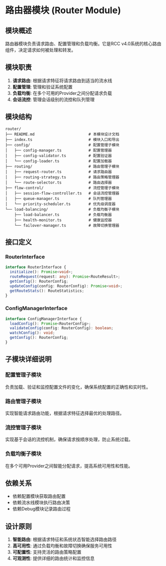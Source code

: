 # 路由器模块 (Router Module)

## 模块概述

路由器模块负责请求路由、配置管理和负载均衡。它是RCC v4.0系统的核心路由组件，决定请求如何被处理和转发。

## 模块职责

1. **请求路由**: 根据请求特征将请求路由到适当的流水线
2. **配置管理**: 管理和验证系统配置
3. **负载均衡**: 在多个可用的Provider之间分配请求负载
4. **会话流控**: 管理会话级别的流控和队列管理

## 模块结构

```
router/
├── README.md                        # 本模块设计文档
├── index.ts                         # 模块入口和导出
├── config/                          # 配置管理子模块
│   ├── config-manager.ts            # 配置管理器
│   ├── config-validator.ts          # 配置验证器
│   └── config-loader.ts             # 配置加载器
├── routing/                         # 路由管理子模块
│   ├── request-router.ts            # 请求路由器
│   ├── routing-strategy.ts          # 路由策略管理器
│   └── route-selector.ts            # 路由选择器
├── flow-control/                    # 流控管理子模块
│   ├── session-flow-controller.ts   # 会话流控管理器
│   ├── queue-manager.ts             # 队列管理器
│   └── priority-scheduler.ts        # 优先级调度器
└── load-balancing/                  # 负载均衡子模块
    ├── load-balancer.ts             # 负载均衡器
    ├── health-monitor.ts            # 健康监控器
    └── failover-manager.ts          # 故障切换管理器
```

## 接口定义

### RouterInterface

```typescript
interface RouterInterface {
  initialize(): Promise<void>;
  routeRequest(request: any): Promise<RouteResult>;
  getConfig(): RouterConfig;
  updateConfig(config: RouterConfig): Promise<void>;
  getRouteStats(): RouteStatistics;
}
```

### ConfigManagerInterface

```typescript
interface ConfigManagerInterface {
  loadConfig(): Promise<RouterConfig>;
  validateConfig(config: RouterConfig): boolean;
  watchConfig(): void;
  getConfig(): RouterConfig;
}
```

## 子模块详细说明

### 配置管理子模块

负责加载、验证和监控配置文件的变化，确保系统配置的正确性和实时性。

### 路由管理子模块

实现智能请求路由功能，根据请求特征选择最优的处理路径。

### 流控管理子模块

实现基于会话的流控机制，确保请求按顺序处理，防止系统过载。

### 负载均衡子模块

在多个可用Provider之间智能分配请求，提高系统可用性和性能。

## 依赖关系

- 依赖配置模块获取路由配置
- 依赖流水线模块执行路由决策
- 依赖Debug模块记录路由过程

## 设计原则

1. **智能路由**: 根据请求特征和系统状态智能选择路由路径
2. **高可用性**: 通过负载均衡和故障切换确保服务可用性
3. **可配置性**: 支持灵活的路由策略配置
4. **可观测性**: 提供详细的路由统计和监控信息
